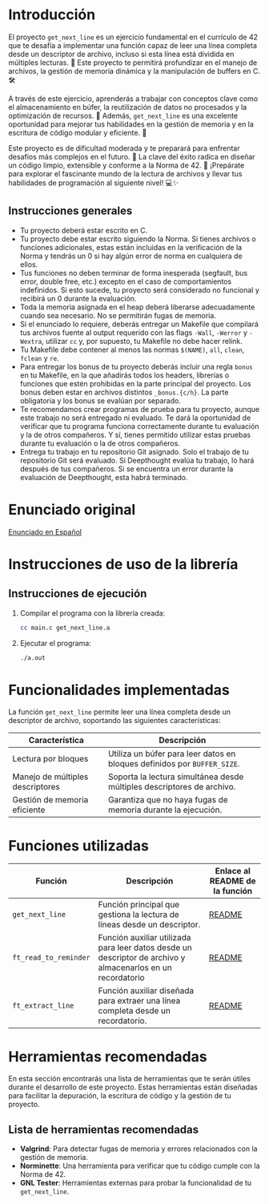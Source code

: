 # Introducción

El proyecto `get_next_line` es un ejercicio fundamental en el currículo de 42 que te desafía a implementar una función capaz de leer una línea completa desde un descriptor de archivo, incluso si esta línea está dividida en múltiples lecturas. 📜 Este proyecto te permitirá profundizar en el manejo de archivos, la gestión de memoria dinámica y la manipulación de buffers en C. 🛠️

A través de este ejercicio, aprenderás a trabajar con conceptos clave como el almacenamiento en búfer, la reutilización de datos no procesados y la optimización de recursos. 🚀 Además, `get_next_line` es una excelente oportunidad para mejorar tus habilidades en la gestión de memoria y en la escritura de código modular y eficiente. 🧠

Este proyecto es de dificultad moderada y te preparará para enfrentar desafíos más complejos en el futuro. 🔑 La clave del éxito radica en diseñar un código limpio, extensible y conforme a la Norma de 42. 🧹 ¡Prepárate para explorar el fascinante mundo de la lectura de archivos y llevar tus habilidades de programación al siguiente nivel! 💻✨

## Instrucciones generales

- Tu proyecto deberá estar escrito en C.
- Tu proyecto debe estar escrito siguiendo la Norma. Si tienes archivos o funciones adicionales, estas están incluidas en la verificación de la Norma y tendrás un 0 si hay algún error de norma en cualquiera de ellos.
- Tus funciones no deben terminar de forma inesperada (segfault, bus error, double free, etc.) excepto en el caso de comportamientos indefinidos. Si esto sucede, tu proyecto será considerado no funcional y recibirá un 0 durante la evaluación.
- Toda la memoria asignada en el heap deberá liberarse adecuadamente cuando sea necesario. No se permitirán fugas de memoria.
- Si el enunciado lo requiere, deberás entregar un Makefile que compilará tus archivos fuente al output requerido con las flags `-Wall`, `-Werror` y `-Wextra`, utilizar `cc` y, por supuesto, tu Makefile no debe hacer relink.
- Tu Makefile debe contener al menos las normas `$(NAME)`, `all`, `clean`, `fclean` y `re`.
- Para entregar los bonus de tu proyecto deberás incluir una regla `bonus` en tu Makefile, en la que añadirás todos los headers, librerías o funciones que estén prohibidas en la parte principal del proyecto. Los bonus deben estar en archivos distintos `_bonus.{c/h}`. La parte obligatoria y los bonus se evalúan por separado.
- Te recomendamos crear programas de prueba para tu proyecto, aunque este trabajo no será entregado ni evaluado. Te dará la oportunidad de verificar que tu programa funciona correctamente durante tu evaluación y la de otros compañeros. Y sí, tienes permitido utilizar estas pruebas durante tu evaluación o la de otros compañeros.
- Entrega tu trabajo en tu repositorio Git asignado. Solo el trabajo de tu repositorio Git será evaluado. Si Deepthought evalúa tu trabajo, lo hará después de tus compañeros. Si se encuentra un error durante la evaluación de Deepthought, esta habrá terminado.

# Enunciado original

[Enunciado en Español](es.subject.pdf)

# Instrucciones de uso de la librería

## Instrucciones de ejecución

1. Compilar el programa con la librería creada:
    ```bash
    cc main.c get_next_line.a
    ```

2. Ejecutar el programa:
    ```bash
    ./a.out
    ```

# Funcionalidades implementadas

La función `get_next_line` permite leer una línea completa desde un descriptor de archivo, soportando las siguientes características:

| Característica                    | Descripción                                                                 |
|-----------------------------------|-----------------------------------------------------------------------------|
| Lectura por bloques               | Utiliza un búfer para leer datos en bloques definidos por `BUFFER_SIZE`.    |
| Manejo de múltiples descriptores  | Soporta la lectura simultánea desde múltiples descriptores de archivo.      |
| Gestión de memoria eficiente      | Garantiza que no haya fugas de memoria durante la ejecución.                |

# Funciones utilizadas

| Función           | Descripción                                                                 | Enlace al README de la función                     |
|-------------------|-----------------------------------------------------------------------------|---------------------------------------------------|
| `get_next_line`   | Función principal que gestiona la lectura de líneas desde un descriptor.    | [README](./readmes_de_funciones/ft_get_next_line.md) |
| `ft_read_to_reminder`      |  Función auxiliar utilizada para leer datos desde un descriptor de archivo y almacenarlos en un recordatorio                 | [README](./readmes_de_funciones/ft_read_to_reminder.md)    |
| `ft_extract_line`       | Función auxiliar diseñada para extraer una línea completa desde un recordatorio.                       | [README](./readmes_de_funciones/ft_extract_line.md)     |

# Herramientas recomendadas

En esta sección encontrarás una lista de herramientas que te serán útiles durante el desarrollo de este proyecto. Estas herramientas están diseñadas para facilitar la depuración, la escritura de código y la gestión de tu proyecto.

## Lista de herramientas recomendadas

- **Valgrind**: Para detectar fugas de memoria y errores relacionados con la gestión de memoria.
- **Norminette**: Una herramienta para verificar que tu código cumple con la Norma de 42.
- **GNL Tester**: Herramientas externas para probar la funcionalidad de tu `get_next_line`.  